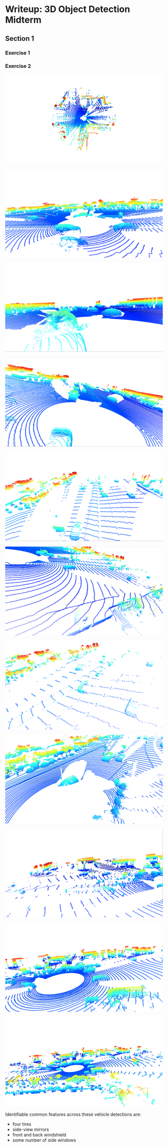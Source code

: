 # Writeup: 3D Object Detection Midterm

## Section 1

### Exercise 1

### Exercise 2

![Point Cloud](img/pcl.png)

![Vehicles 1](img/pcl1.png)

![Vehicles 2](img/pcl2.png)

![Vehicles 3](img/pcl3.png)

![Vehicles 4](img/pcl4.png)

![Vehicles 5](img/pcl5.png)

![Vehicles 6](img/pcl6.png)

![Vehicles 7](img/pcl7.png)

![Vehicles 8](img/pcl8.png)

![Vehicles 9](img/pcl9.png)

![Vehicles 10](img/pcl10.png)

Identifiable common features across these vehicle detections are:
- four tires
- side-view mirrors
- front and back windshield
- some number of side windows


